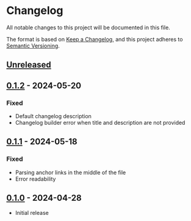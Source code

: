 # Changelog
All notable changes to this project will be documented in this file.

The format is based on [Keep a Changelog](https://keepachangelog.com/en/1.0.0/),
and this project adheres to [Semantic Versioning](https://semver.org/spec/v2.0.0.html).

## [Unreleased]

## [0.1.2] - 2024-05-20
### Fixed
- Default changelog description
- Changelog builder error when title and description are not provided

## [0.1.1] - 2024-05-18
### Fixed
- Parsing anchor links in the middle of the file
- Error readability

## [0.1.0] - 2024-04-28
- Initial release


[Unreleased]: https://github.com/napalmpapalam/keep-a-changelog-rs/compare/0.1.2...HEAD
[0.1.2]: https://github.com/napalmpapalam/keep-a-changelog-rs/compare/0.1.1...0.1.2
[0.1.1]: https://github.com/napalmpapalam/keep-a-changelog-rs/compare/0.1.0...0.1.1
[0.1.0]: https://github.com/napalmpapalam/keep-a-changelog-rs/releases/tag/0.1.0
